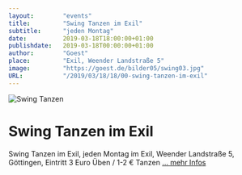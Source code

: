 ```yaml
---
layout:        "events"
title:         "Swing Tanzen im Exil"
subtitle:      "jeden Montag"
date:          2019-03-18T18:00:00+01:00
publishdate:   2019-03-18T00:00:00+01:00
author:        "Goest"
place:         "Exil, Weender Landstraße 5"
image:         "https://goest.de/bilder05/swing03.jpg"
URL:           "/2019/03/18/18/00-swing-tanzen-im-exil"
---
```




![Swing Tanzen](https://goest.de/veranstalt_bilder/swing2.jpg)

Swing Tanzen im Exil
============

Swing Tanzen im Exil, jeden Montag im Exil, Weender Landstraße 5, Göttingen, Eintritt 3 Euro Üben / 1-2 € Tanzen 
[... mehr Infos](https://goest.de/swing.htm)
